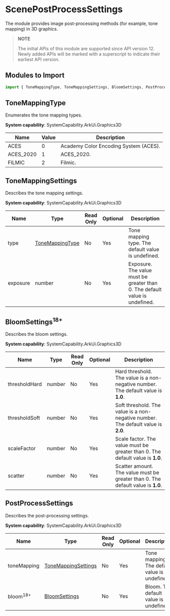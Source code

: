 # ScenePostProcessSettings
<!--Kit: ArkGraphics 3D-->
<!--Subsystem: Graphics-->
<!--Owner: @zzhao0-->
<!--Designer: @zdustc-->
<!--Tester: @zhangyue283-->
<!--Adviser: @ge-yafang-->

The module provides image post-processing methods (for example, tone mapping) in 3D graphics.

> **NOTE**
>
> The initial APIs of this module are supported since API version 12. Newly added APIs will be marked with a superscript to indicate their earliest API version.

## Modules to Import
```ts
import { ToneMappingType, ToneMappingSettings, BloomSettings, PostProcessSettings } from '@kit.ArkGraphics3D';
```

## ToneMappingType
Enumerates the tone mapping types.

**System capability**: SystemCapability.ArkUi.Graphics3D

| Name| Value| Description|
| ---- | ---- | ---- |
| ACES | 0 | Academy Color Encoding System (ACES).|
| ACES_2020 | 1 | ACES_2020.|
| FILMIC | 2 | Filmic.|

## ToneMappingSettings
Describes the tone mapping settings.

**System capability**: SystemCapability.ArkUi.Graphics3D

| Name| Type| Read Only| Optional| Description|
| ---- | ---- | ---- | ---- | ---- |
| type | [ToneMappingType](#tonemappingtype) | No| Yes| Tone mapping type. The default value is undefined.|
| exposure | number | No| Yes| Exposure. The value must be greater than 0. The default value is undefined.|

## BloomSettings<sup>18+</sup>
Describes the bloom settings.

**System capability**: SystemCapability.ArkUi.Graphics3D

| Name| Type| Read Only| Optional| Description|
| ---- | ---- | ---- | ---- | ---- |
| thresholdHard | number | No| Yes| Hard threshold. The value is a non-negative number. The default value is **1.0**.|
| thresholdSoft | number | No| Yes| Soft threshold. The value is a non-negative number. The default value is **2.0**.|
| scaleFactor | number | No| Yes| Scale factor. The value must be greater than 0. The default value is **1.0**.|
| scatter | number | No| Yes| Scatter amount. The value must be greater than 0. The default value is **1.0**.|

## PostProcessSettings
Describes the post-processing settings.

**System capability**: SystemCapability.ArkUi.Graphics3D

| Name| Type| Read Only| Optional| Description|
| ---- | ---- | ---- | ---- | ---- |
| toneMapping | [ToneMappingSettings](#tonemappingsettings) | No| Yes| Tone mapping. The default value is undefined.|
| bloom<sup>18+</sup> | [BloomSettings](#bloomsettings18) | No| Yes| Bloom. The default value is undefined.|

